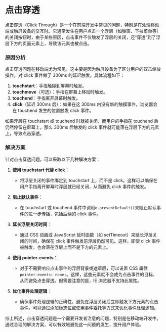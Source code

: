 # 点击穿透

点击穿透（Click Through）是一个在前端开发中常见的问题，特别是在处理移动端或触屏设备的交互时。它通常发生在用户点击一个浮层（如弹窗、下拉菜单等）的关闭按钮时，由于某些原因，点击事件不仅触发了浮层的关闭，还“穿透”到了浮层下方的页面元素上，导致该元素也被点击。

### 原因分析

点击穿透问题在移动端尤为常见，这主要是因为触屏设备为了区分用户的双击缩放操作，对 click 事件做了 300ms 的延迟触发。具体流程如下：

1. **touchstart**：手指触碰到屏幕时触发。
2. **touchmove**（可选）：手指在屏幕上移动时触发。
3. **touchend**：手指离开屏幕时触发。
4. **click**（延迟 300ms 后）：如果在这 300ms 内没有新的触摸事件，浏览器会在 touchend 发生的位置触发 click 事件。

如果浮层在 touchstart 或 touchend 时就被关闭，而用户的手指在 touchend 后仍然停留在屏幕上，那么 300ms 后触发的 click 事件就可能落在浮层下方的元素上，导致点击穿透。

### 解决方案

针对点击穿透问题，可以采取以下几种解决方案：

1. **使用 touchstart 代替 click**：

   - 将浮层关闭的事件绑定到 touchstart 上，而不是 click。这样可以确保在用户手指离开屏幕时浮层就已经关闭，从而避免 click 事件的触发。

2. **阻止默认事件**：

   - 在 touchstart 或 touchend 事件中调用`e.preventDefault()`来阻止默认事件的进一步传播，包括后续的 click 事件。

3. **延长浮层关闭时间**：

   - 通过 CSS 动画或 JavaScript 延时函数（如 setTimeout）来延长浮层关闭的时间，确保在 click 事件触发前浮层仍然可见。这样，即使 click 事件被触发，也会落在浮层上而不是下方的元素上。

4. **使用 pointer-events**：

   - 对于不需要响应点击事件的浮层背景或遮罩层，可以设置 CSS 属性`pointer-events: none;`。这样，这些元素就不会成为点击事件的目标，从而避免点击穿透。但需要注意的是，IE 浏览器不支持此属性。

5. **优化事件处理逻辑**：
   - 确保事件处理逻辑的正确性，避免在浮层关闭后立即触发下方元素的点击事件。可以通过添加标志位或使用事件委托等方式来优化事件处理逻辑。

综上所述，点击穿透问题是一个需要开发者注意的问题，特别是在移动端开发中。通过合理的解决方案，可以有效地避免这一问题的发生，提升用户体验。
